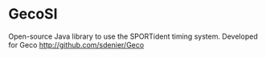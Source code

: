 GecoSI
======

Open-source Java library to use the SPORTident timing system. Developed for Geco http://github.com/sdenier/Geco